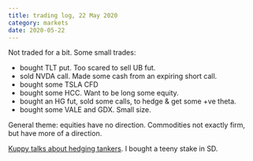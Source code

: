 ```yaml
---
title: trading log, 22 May 2020
category: markets
date: 2020-05-22
---
```


Not traded for a bit. Some small trades:

* bought TLT put. Too scared to sell UB fut.
* sold NVDA call. Made some cash from an expiring short call.
* bought some TSLA CFD
* bought some HCC. Want to be long some equity.
* bought an HG fut, sold some calls, to hedge & get some +ve theta.
* bought some VALE and GDX. Small size.

General theme: equities have no direction. 
Commodities not exactly firm, but have more of a direction.

[Kuppy talks about hedging tankers](https://adventuresincapitalism.com/2020/05/07/takin-my-foot-off-the-gas/). I bought a teeny stake in SD.
